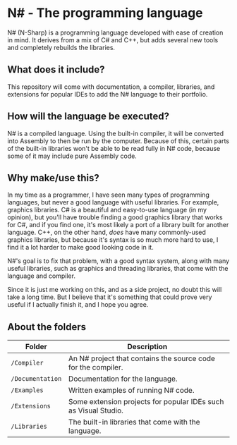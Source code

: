 # N# - The programming language
N# (N-Sharp) is a programming language developed with ease of creation in mind. It derives from a mix of C# and C++, but adds several new tools and completely rebuilds the libraries.

## What does it include?

This repository will come with documentation, a compiler, libraries, and extensions for popular IDEs to add the N# language to their portfolio.

## How will the language be executed?
N# is a compiled language. Using the built-in compiler, it will be converted into Assembly to then be run by the computer. Because of this, certain parts of the built-in libraries won't be able to be read fully in N# code, because some of it may include pure Assembly code.

## Why make/use this?
In my time as a programmer, I have seen many types of programming languages, but never a good language with useful libraries. For example, graphics libraries. C# is a beautiful and easy-to-use language (in my opinion), but you'll have trouble finding a good graphics library that works for C#, and if you find one, it's most likely a port of a library built for another language. C++, on the other hand, *does* have many commonly-used graphics libraries, but because it's syntax is so much more hard to use, I find it a lot harder to make good looking code in it.

N#'s goal is to fix that problem, with a good syntax system, along with many useful libraries, such as graphics and threading libraries, that come with the language and compiler.

Since it is just me working on this, and as a side project, no doubt this will take a long time. But I believe that it's something that could prove very useful if I actually finish it, and I hope you agree.

## About the folders
| Folder | Description |
| - | - |
| `/Compiler` | An N# project that contains the source code for the compiler. |
| `/Documentation` | Documentation for the language. |
| `/Examples` | Written examples of running N# code. |
| `/Extensions` | Some extension projects for popular IDEs such as Visual Studio. |
| `/Libraries` | The built-in libraries that come with the language. |
